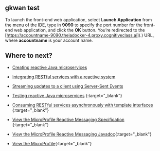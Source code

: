 ## gkwan test

To launch the front-end web application, 
select **Launch Application** from the menu of the IDE, type in **9090** to specify the port number for the front-end web application, 
and click the **OK** button. You’re redirected to the [https://accountname-9090.theiadocker-4.proxy.cognitiveclass.ai](.) URL, 
where **accountname** is your account name.

## Where to next? 

- [Creating reactive Java microservices](https://openliberty.io/guides/microprofile-reactive-messaging.html)
- [Integrating RESTful services with a reactive system](https://openliberty.io/guides/microprofile-reactive-messaging-rest.html)
- [Streaming updates to a client using Server-Sent Events](https://openliberty.io/guides/reactive-messaging-sse.html)
- [Testing reactive Java microservices](https://openliberty.io/guides/reactive-service-testing.html) {:target="_blank"}
- [Consuming RESTful services asynchronously with template interfaces](https://openliberty.io/guides/microprofile-rest-client-async.html) {:target="_blank"}
- [View the MicroProfile Reactive Messaging Specification](https://download.eclipse.org/microprofile/microprofile-reactive-messaging-1.0/microprofile-reactive-messaging-spec.html) {:target="_blank"}

- [View the MicroProfile Reactive Messaging Javadoc](https://download.eclipse.org/microprofile/microprofile-reactive-messaging-1.0/apidocs/){:target="_blank"}

- [View the MicroProfile](https://openliberty.io/docs/latest/microprofile.html){:target="_blank"}
